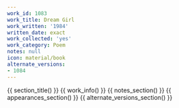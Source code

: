 ```yaml
---
work_id: 1083
work_title: Dream Girl
work_written: '1984'
written_date: exact
work_collected: 'yes'
work_category: Poem
notes: null
icon: material/book
alternate_versions:
- 1084
---
```


{{ section_title() }}
{{ work_info() }}
{{ notes_section() }}
{{ appearances_section() }}
{{ alternate_versions_section() }}